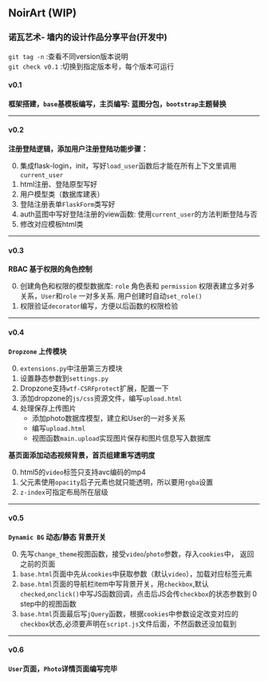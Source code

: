 ## NoirArt (WIP)
### 诺瓦艺术- 墙内的设计作品分享平台(开发中)      

`git tag -n` :查看不同version版本说明      
`git check v0.1` :切换到指定版本号，每个版本可运行

#### **v0.1**
**框架搭建，`base`基模板编写，主页编写: 蓝图分包，`bootstrap`主题替换**

-------

#### **v0.2**
**注册登陆逻辑，添加用户注册登陆功能步骤：**

0. 集成flask-login，init，写好`load_user`函数后才能在所有上下文里调用`current_user`
1. html注册、登陆原型写好 
2. 用户模型类（数据库建表） 
3. 登陆注册表单`FlaskForm`类写好 
4. auth蓝图中写好登陆注册的view函数: 使用`current_user`的方法判断登陆与否
5. 修改对应模板html类     

------

#### **v0.3**
**RBAC 基于权限的角色控制**

0. 创建角色和权限的模型数据库: `role` 角色表和 `permission` 权限表建立多对多关系，`User`和`role` 一对多关系. 用户创建时自动`set_role()`
1. 权限验证`decorator`编写，方便以后函数的权限检验

-----

#### **v0.4**
**`Dropzone` 上传模块**

0. `extensions.py`中注册第三方模块
1. 设置静态参数到`settings.py`
2. Dropzone支持`wtf-CSRFprotect`扩展，配置一下
3. 添加dropzone的`js/css`资源文件，编写`upload.html`
4. 处理保存上传图片
    - 添加photo数据库模型，建立和User的一对多关系
    - 编写`upload.html`
    - 视图函数`main.upload`实现图片保存和图片信息写入数据库


**基页面添加动态视频背景，首页组建重写透明度**

0. html5的`video`标签只支持avc编码的mp4
1. 父元素使用`opacity`后子元素也就只能透明，所以要用`rgba`设置
2. `z-index`可指定布局所在层级

------

#### **v0.5**
**`Dynamic BG` 动态/静态 背景开关**

0. 先写`change_theme`视图函数，接受`video`/`photo`参数，存入`cookies`中， 返回之前的页面
1. `base.html`页面中先从`cookies`中获取参数（默认`video`），加载对应标签元素
2. `base.html`页面的导航栏item中写背景开关，用`checkbox`,默认`checked`,`onclick()`中写JS函数回调，点击后JS会传`checkbox`的状态参数到 0 step中的视图函数
3. `base.html`页面最后写`jQuery`函数，根据`cookies`中参数设定改变对应的`checkbox`状态,必须要声明在`script.js`文件后面，不然函数还没加载到

------

#### **v0.6**     
**`User`页面，`Photo`详情页面编写完毕**